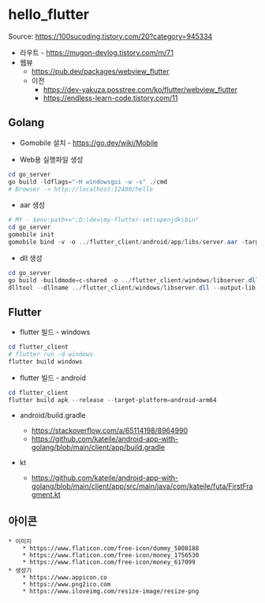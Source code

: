 # hello_flutter

Source: https://100sucoding.tistory.com/20?category=945334


* 라우트 - https://mugon-devlog.tistory.com/m/71
* 웹뷰
    * https://pub.dev/packages/webview_flutter
    * 이전
        * https://dev-yakuza.posstree.com/ko/flutter/webview_flutter
        * https://endless-learn-code.tistory.com/11


## Golang

* Gomobile 설치 - https://go.dev/wiki/Mobile

* Web용 실행파일 생성
```powershell
cd go_server
go build -ldflags="-H windowsgui -w -s" ./cmd
# Browser -> http://localhost:12480/hello
```

* aar 생성
```powershell
# MY - $env:path+=";D:\dev\my-flutter-set\openjdk\bin"
cd go_server
gomobile init
gomobile bind -v -o ../flutter_client/android/app/libs/server.aar -target=android .
```

* dll 생성
```powershell
cd go_server
go build -buildmode=c-shared -o ../flutter_client/windows/libserver.dll ./dll
dlltool --dllname ../flutter_client/windows/libserver.dll --output-lib ../flutter_client/windows/libserver.a
```


## Flutter

* flutter 빌드 - windows
```powershell
cd flutter_client
# flutter run -d windows
flutter build windows
```

* flutter 빌드 - android
```powershell
cd flutter_client
flutter build apk --release --target-platform=android-arm64
```

* android/build.gradle
    * https://stackoverflow.com/a/65114198/8964990
    * https://github.com/kateile/android-app-with-golang/blob/main/client/app/build.gradle

* kt
    * https://github.com/kateile/android-app-with-golang/blob/main/client/app/src/main/java/com/kateile/futa/FirstFragment.kt


## 아이콘
    * 이미지
        * https://www.flaticon.com/free-icon/dummy_5808188
        * https://www.flaticon.com/free-icon/money_1756530
        * https://www.flaticon.com/free-icon/money_617099
    * 생성기
        * https://www.appicon.co
        * https://www.png2ico.com
        * https://www.iloveimg.com/resize-image/resize-png
